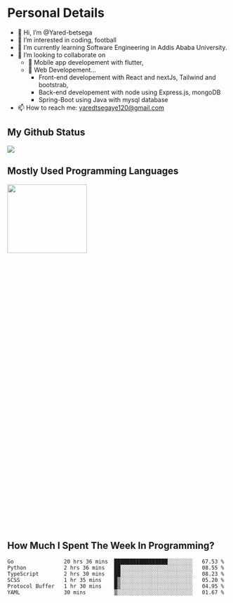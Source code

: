 <h1>Personal Details</h1>

- 👋 Hi, I’m @Yared-betsega
- 👀 I’m interested in coding, football
- 🌱 I’m currently learning Software Engineering in Addis Ababa University.
- 💞️ I’m looking to collaborate on
  - 💞️ Mobile app developement with flutter, 
  - 💞️ Web Developement...
    - Front-end developement with React and nextJs, Tailwind and bootstrab, 
    - Back-end developement with node using Express.js, mongoDB
    - Spring-Boot using Java with mysql database
- 📫 How to reach me: yaredtsegaye120@gmail.com

<h2>My Github Status</h2>
<img src = "https://github-readme-stats.vercel.app/api?username=Yared-betsega&&show_icons=true&title_color=ffffff&icon_color=bb2acf&text_color=daf7dc&bg_color=151515"/>

<h2>Mostly Used Programming Languages</h2>
<img  src="https://wakatime.com/share/@yared/2ea83f02-29da-45b1-ac83-e77e61ce9fc0.svg" width = "60%" height = "20%"/>



<h2>How Much I Spent The Week In Programming?</h2>
<!--START_SECTION:waka-->

```text
Go                20 hrs 36 mins  █████████████████░░░░░░░░   67.53 %
Python            2 hrs 36 mins   ██░░░░░░░░░░░░░░░░░░░░░░░   08.55 %
TypeScript        2 hrs 30 mins   ██░░░░░░░░░░░░░░░░░░░░░░░   08.23 %
SCSS              1 hr 35 mins    █▒░░░░░░░░░░░░░░░░░░░░░░░   05.20 %
Protocol Buffer   1 hr 30 mins    █▒░░░░░░░░░░░░░░░░░░░░░░░   04.95 %
YAML              30 mins         ▒░░░░░░░░░░░░░░░░░░░░░░░░   01.67 %
```

<!--END_SECTION:waka-->

